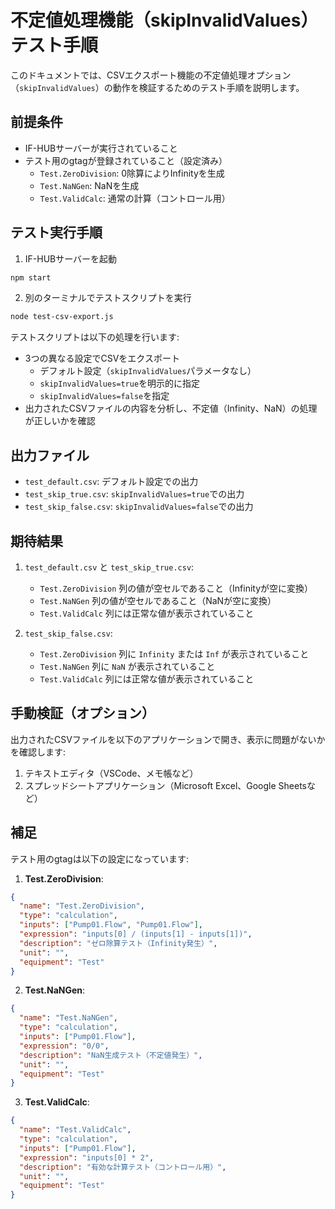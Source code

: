 # 不定値処理機能（skipInvalidValues）テスト手順

このドキュメントでは、CSVエクスポート機能の不定値処理オプション（`skipInvalidValues`）の動作を検証するためのテスト手順を説明します。

## 前提条件

- IF-HUBサーバーが実行されていること
- テスト用のgtagが登録されていること（設定済み）
  - `Test.ZeroDivision`: 0除算によりInfinityを生成
  - `Test.NaNGen`: NaNを生成
  - `Test.ValidCalc`: 通常の計算（コントロール用）

## テスト実行手順

1. IF-HUBサーバーを起動

```bash
npm start
```

2. 別のターミナルでテストスクリプトを実行

```bash
node test-csv-export.js
```

テストスクリプトは以下の処理を行います:

- 3つの異なる設定でCSVをエクスポート
  - デフォルト設定（`skipInvalidValues`パラメータなし）
  - `skipInvalidValues=true`を明示的に指定
  - `skipInvalidValues=false`を指定
- 出力されたCSVファイルの内容を分析し、不定値（Infinity、NaN）の処理が正しいかを確認

## 出力ファイル

- `test_default.csv`: デフォルト設定での出力
- `test_skip_true.csv`: `skipInvalidValues=true`での出力
- `test_skip_false.csv`: `skipInvalidValues=false`での出力

## 期待結果

1. `test_default.csv` と `test_skip_true.csv`:
   - `Test.ZeroDivision` 列の値が空セルであること（Infinityが空に変換）
   - `Test.NaNGen` 列の値が空セルであること（NaNが空に変換）
   - `Test.ValidCalc` 列には正常な値が表示されていること

2. `test_skip_false.csv`:
   - `Test.ZeroDivision` 列に `Infinity` または `Inf` が表示されていること
   - `Test.NaNGen` 列に `NaN` が表示されていること
   - `Test.ValidCalc` 列には正常な値が表示されていること

## 手動検証（オプション）

出力されたCSVファイルを以下のアプリケーションで開き、表示に問題がないかを確認します:

1. テキストエディタ（VSCode、メモ帳など）
2. スプレッドシートアプリケーション（Microsoft Excel、Google Sheetsなど）

## 補足

テスト用のgtagは以下の設定になっています:

1. **Test.ZeroDivision**:
```json
{
  "name": "Test.ZeroDivision",
  "type": "calculation",
  "inputs": ["Pump01.Flow", "Pump01.Flow"],
  "expression": "inputs[0] / (inputs[1] - inputs[1])",
  "description": "ゼロ除算テスト（Infinity発生）",
  "unit": "",
  "equipment": "Test"
}
```

2. **Test.NaNGen**:
```json
{
  "name": "Test.NaNGen",
  "type": "calculation",
  "inputs": ["Pump01.Flow"],
  "expression": "0/0",
  "description": "NaN生成テスト（不定値発生）",
  "unit": "",
  "equipment": "Test"
}
```

3. **Test.ValidCalc**:
```json
{
  "name": "Test.ValidCalc",
  "type": "calculation",
  "inputs": ["Pump01.Flow"],
  "expression": "inputs[0] * 2",
  "description": "有効な計算テスト（コントロール用）",
  "unit": "",
  "equipment": "Test"
}
